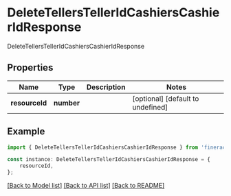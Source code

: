 # DeleteTellersTellerIdCashiersCashierIdResponse

DeleteTellersTellerIdCashiersCashierIdResponse

## Properties

Name | Type | Description | Notes
------------ | ------------- | ------------- | -------------
**resourceId** | **number** |  | [optional] [default to undefined]

## Example

```typescript
import { DeleteTellersTellerIdCashiersCashierIdResponse } from 'fineract-typescript-client';

const instance: DeleteTellersTellerIdCashiersCashierIdResponse = {
    resourceId,
};
```

[[Back to Model list]](../README.md#documentation-for-models) [[Back to API list]](../README.md#documentation-for-api-endpoints) [[Back to README]](../README.md)
